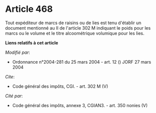 # Article 468

Tout expéditeur de marcs de raisins ou de lies est tenu d'établir un document mentionné au II de l'article 302 M indiquant le
poids pour les marcs ou le volume et le titre alcoométrique volumique pour les lies.

**Liens relatifs à cet article**

_Modifié par_:

  - Ordonnance n°2004-281 du 25 mars 2004 - art. 12 () JORF 27 mars 2004

_Cite_:

  - Code général des impôts, CGI. - art. 302 M (V)

_Cité par_:

  - Code général des impôts, annexe 3, CGIAN3. - art. 350 nonies (V)
